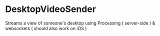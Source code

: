 # DesktopVideoSender
Streams a view of someone's desktop using Processing ( server-side ) &amp; websockets ( should also work on iOS )
